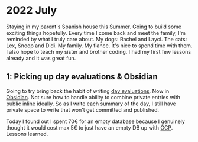 # 2022 July

Staying in my parent's Spanish house this Summer. Going to build some exciting things hopefully. Every time I come back and meet the family, I'm reminded by what I truly care about. My dogs: Rachel and Layci. The cats: Lex, Snoop and Didi. My family. My fiance. It's nice to spend time with them. I also hope to teach my sister and brother coding. I had my first few lessons already and it was great fun. 

## 1: Picking up day evaluations & Obsidian

Going to try bring back the habit of writing [day evaluations](https://medium.com/@nikitavoloboev/day-evaluations-5706f31c9c5e). Now in [Obsidian](../../tools/obsidian.md). Not sure how to handle ability to combine private entries with public inline ideally. So as I write each summary of the day, I still have private space to write that won't get committed and published.

Today I found out I spent 70€ for an empty database because I genuinely thought it would cost max 5€ to just have an empty DB up with [GCP](../../cloud-computing/gcp/gcp.md). Lessons learned.